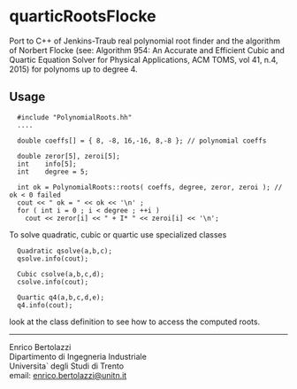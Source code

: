 quarticRootsFlocke
==================

Port to C++ of Jenkins-Traub real
polynomial root finder and the algorithm
of Norbert Flocke
(see: Algorithm 954: An Accurate and Efficient
Cubic and Quartic Equation Solver for
Physical Applications, ACM TOMS,
vol 41, n.4, 2015)
for polynoms up to degree 4.

Usage
-----

~~~~~~~~~~~~~~~~~~~~~
  #include "PolynomialRoots.hh"
  ....

  double coeffs[] = { 8, -8, 16,-16, 8,-8 }; // polynomial coeffs

  double zeror[5], zeroi[5];
  int    info[5];
  int    degree = 5;

  int ok = PolynomialRoots::roots( coeffs, degree, zeror, zeroi ); // ok < 0 failed
  cout << " ok = " << ok << '\n' ;
  for ( int i = 0 ; i < degree ; ++i )
    cout << zeror[i] << " + I* " << zeroi[i] << '\n';
~~~~~~~~~~~~~~~~~~~~~

To solve quadratic, cubic or quartic use specialized classes

~~~~
  Quadratic qsolve(a,b,c);
  qsolve.info(cout);

  Cubic csolve(a,b,c,d);
  csolve.info(cout);

  Quartic q4(a,b,c,d,e);
  q4.info(cout);
~~~~

look at the class definition to see how to access the computed roots.

* * *

Enrico Bertolazzi<br>
Dipartimento di Ingegneria Industriale<br>
Universita` degli Studi di Trento<br>
email: enrico.bertolazzi@unitn.it